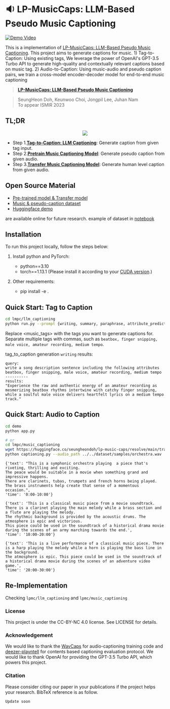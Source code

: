 # :sound: LP-MusicCaps: LLM-Based Pseudo Music Captioning

[![Demo Video](https://i.imgur.com/cgi8NsD.jpg)](https://youtu.be/ezwYVaiC-AM)

This is a implementation of [LP-MusicCaps: LLM-Based Pseudo Music Captioning](https://arxiv.org/abs/2307.16372). This project aims to generate captions for music. 1) Tag-to-Caption: Using existing tags, We leverage the power of OpenAI's GPT-3.5 Turbo API to generate high-quality and contextually relevant captions based on music tag. 2) Audio-to-Caption: Using music-audio and pseudo caption pairs, we train a cross-model encoder-decoder model for end-to-end music captioning

> [**LP-MusicCaps: LLM-Based Pseudo Music Captioning**](https://arxiv.org/abs/2307.16372)

> SeungHeon Doh, Keunwoo Choi, Jongpil Lee, Juhan Nam   
> To appear ISMIR 2023   


## TL;DR


<p align = "center">
<img src = "https://i.imgur.com/2LC0nT1.png">
</p>

- Step 1.**[Tag-to-Caption: LLM Captioning](https://github.com/seungheondoh/lp-music-caps/tree/main/lpmc/llm_captioning)**: Generate caption from given tag input.
- Step 2.**[Pretrain Music Captioning Model](https://github.com/seungheondoh/lp-music-caps/tree/main/lpmc/music_captioning)**: Generate pseudo caption from given audio.
- Step 3.**[Transfer Music Captioning Model](https://github.com/seungheondoh/lp-music-caps/tree/main/lpmc/music_captioning/transfer.py)**: Generate human level caption from given audio.

## Open Source Material

- [Pre-trained model & Transfer model](https://huggingface.co/seungheondoh/lp-music-caps) 
- [Music & pseudo-caption dataset](https://huggingface.co/datasets/seungheondoh/LP-MusicCaps-MSD)
- [Huggingface demo](https://huggingface.co/spaces/seungheondoh/LP-Music-Caps-demo) 

are available online for future research. example of dataset in [notebook](https://github.com/seungheondoh/lp-music-caps/blob/main/notebook/Dataset.ipynb)


## Installation
To run this project locally, follow the steps below:

1. Install python and PyTorch:
    - python==3.10
    - torch==1.13.1 (Please install it according to your [CUDA version](https://pytorch.org/get-started/previous-versions/).)
    
2. Other requirements:
    - pip install -e .


## Quick Start: Tag to Caption

```bash
cd lmpc/llm_captioning
python run.py --prompt {writing, summary, paraphrase, attribute_prediction} --tags <music_tags>
```

Replace <music_tags> with the tags you want to generate captions for. Separate multiple tags with commas, such as `beatbox, finger snipping, male voice, amateur recording, medium tempo`.

tag_to_caption generation `writing` results:
```
query: 
write a song description sentence including the following attributes
beatbox, finger snipping, male voice, amateur recording, medium tempo
----------
results: 
"Experience the raw and authentic energy of an amateur recording as mesmerizing beatbox rhythms intertwine with catchy finger snipping, while a soulful male voice delivers heartfelt lyrics on a medium tempo track."
```


## Quick Start: Audio to Caption

```bash
cd demo
python app.py

# or
cd lmpc/music_captioning
wget https://huggingface.co/seungheondoh/lp-music-caps/resolve/main/transfer.pth -O exp/transfer/lp_music_caps
python captioning.py --audio_path ../../dataset/samples/orchestra.wav
```

```
{'text': "This is a symphonic orchestra playing  a piece that's riveting, thrilling and exciting. 
The peace would be suitable in a movie when something grand and impressive happens. 
There are clarinets, tubas, trumpets and french horns being played. The brass instruments help create that sense of a momentous occasion.", 
'time': '0:00-10:00'}

{'text': 'This is a classical music piece from a movie soundtrack. 
There is a clarinet playing the main melody while a brass section and a flute are playing the melody. 
The rhythmic background is provided by the acoustic drums. The atmosphere is epic and victorious. 
This piece could be used in the soundtrack of a historical drama movie during the scenes of an army marching towards the end.', 
'time': '10:00-20:00'}

{'text': 'This is a live performance of a classical music piece. There is a harp playing the melody while a horn is playing the bass line in the background. 
The atmosphere is epic. This piece could be used in the soundtrack of a historical drama movie during the scenes of an adventure video game.', 
'time': '20:00-30:00'}
```

## Re-Implementation
Checking `lpmc/llm_captioning` and `lpmc/music_captioning`

### License
This project is under the CC-BY-NC 4.0 license. See LICENSE for details.

### Acknowledgement
We would like to thank the [WavCaps](https://github.com/XinhaoMei/WavCaps) for audio-captioning training code and [deezer-playntell](https://github.com/deezer/playntell) for contents based captioning evaluation protocol. We would like to thank OpenAI for providing the GPT-3.5 Turbo API, which powers this project.

### Citation
Please consider citing our paper in your publications if the project helps your research. BibTeX reference is as follow.

```
Update soon
```
